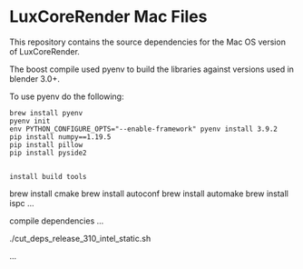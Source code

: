 # LuxCoreRender Mac Files #

This repository contains the source dependencies for the Mac OS version of LuxCoreRender.

The boost compile used pyenv to build the libraries against versions used in blender 3.0+.

To use pyenv do the following:
```
brew install pyenv
pyenv init
env PYTHON_CONFIGURE_OPTS="--enable-framework" pyenv install 3.9.2
pip install numpy==1.19.5
pip install pillow
pip install pyside2


install build tools
```
brew install cmake
brew install autoconf
brew install automake
brew install ispc
...


compile dependencies 
...

./cut_deps_release_310_intel_static.sh

...
